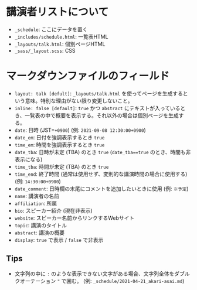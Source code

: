 # 講演者リストについて

- `_schedule`: ここにデータを置く
- `_includes/schedule.html`: 一覧表HTML
- `_layouts/talk.html`: 個別ページHTML
- `_sass/_layout.scss`: CSS

# マークダウンファイルのフィールド

- `layout: talk [defult]`: `_layouts/talk.html` を使ってページを生成するという意味。特別な理由がない限り変更しないこと。
- `inline: false [default]`: `true` かつ `abstract` にテキストが入っているとき、一覧表の中で概要を表示する。それ以外の場合は個別ベージを生成する。
- `date`: 日時 (JST=`+0900`) (例: `2021-09-08 12:30:00+0900`)
- `date_em`: 日付を強調表示するとき `true`
- `time_em`: 時間を強調表示するとき `true`
- `date_tba`: 日時が未定 (TBA) のとき `true` (`date_tba==true` のとき、時間も非表示になる)
- `time_tba`: 時間が未定 (TBA) のとき `true`
- `time_end`: 終了時間 (通常は使用せず、変則的な講演時間の場合に使用する) (例: `14:30:00+0900`)
- `date_comment`: 日時欄の末尾にコメントを追加したいときに使用 (例: `※予定`)
- `name`: 講演者の名前
- `affiliation`: 所属
- `bio`: スピーカー紹介 (現在非表示)
- `website`: スピーカー名前からリンクするWebサイト
- `topic`: 講演のタイトル
- `abstract`: 講演の概要
- `display`: `true` で表示 / `false` で非表示

## Tips

- 文字列の中に `:` のような表示できない文字がある場合、文字列全体をダブルクオーテーション `"` で囲む。 (例: `_schedule/2021-04-21_akari-asai.md`)

